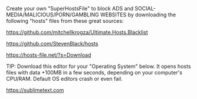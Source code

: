 Create your own "SuperHostsFile" to block ADS and SOCIAL-MEDIA/MALICIOUS/PORN/GAMBLING WEBSITES by downloading the following "hosts" files from these great sources:

https://github.com/mitchellkrogza/Ultimate.Hosts.Blacklist

https://github.com/StevenBlack/hosts

https://hosts-file.net/?s=Download

TIP: Download this editor for your "Operating System" below. It opens hosts files with data +100MB in a few seconds, depending on your computer's CPU/RAM. Default OS editors crash or even fail.

https://sublimetext.com
